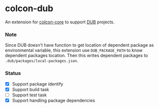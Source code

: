 colcon-dub
=============

An extension for [colcon-core](https://github.com/colcon/colcon-core) to support [DUB](https://dub.pm/index.html) projects.

### Note

Since DUB doesn't have function to get location of dependent package as environmental variable, this extension use `DUB_PACKAGE_PATH` to know dependent packages location. Then this writes dependent packages to `.dub/packages/local-packages.json`.

### Status

- [x] Support package identify
- [x] Support build task
- [ ] Support test task
- [x] Support handling package dependencies
